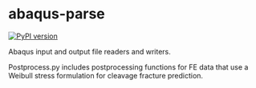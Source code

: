# abaqus-parse

[![PyPI version](https://badge.fury.io/py/abaqus-parse.svg)](https://badge.fury.io/py/abaqus-parse)

Abaqus input and output file readers and writers. 

Postprocess.py includes postprocessing functions for FE data that use a Weibull stress formulation for cleavage fracture prediction.
